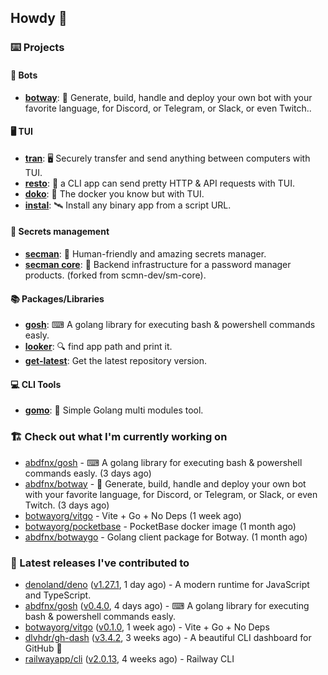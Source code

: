 ## Howdy 👋

### ⌨️ Projects

#### 🤖 Bots

- [**botway**](https://github.com/abdfnx/botway): 🤖 Generate, build, handle and deploy your own bot with your favorite language, for Discord, or Telegram, or Slack, or even Twitch..

#### 🖥 TUI

- [**tran**](https://github.com/abdfnx/tran): 🖥 Securely transfer and send anything between computers with TUI.
- [**resto**](https://github.com/abdfnx/resto): 🔗 a CLI app can send pretty HTTP & API requests with TUI.
- [**doko**](https://github.com/abdfnx/doko): 🐳 The docker you know but with TUI.
- [**instal**](https://github.com/abdfnx/instal): 🛰️ Install any binary app from a script URL.

#### 🔐 Secrets management

- [**secman**](https://github.com/scmn-dev/secman): 👊 Human-friendly and amazing secrets manager.
- [**secman core**](https://github.com/scmn-dev/core): 📡️ Backend infrastructure for a password manager products. (forked from scmn-dev/sm-core).

#### 📚 Packages/Libraries

- [**gosh**](https://github.com/abdfnx/gosh): ⌨ A golang library for executing bash & powershell commands easly.
- [**looker**](https://github.com/abdfnx/looker): 🔍 find app path and print it.
- [**get-latest**](https://github.com/scmn-dev/get-latest): Get the latest repository version.

#### 💻 CLI Tools 

- [**gomo**](https://github.com/abdfnx/gomo): 📐 Simple Golang multi modules tool.

### 🏗️ Check out what I'm currently working on


- [abdfnx/gosh](https://github.com/abdfnx/gosh) - ⌨ A golang library for executing bash &amp; powershell commands easly. (3 days ago)
- [abdfnx/botway](https://github.com/abdfnx/botway) - 🤖 Generate, build, handle and deploy your own bot with your favorite language, for Discord, or Telegram, or Slack, or even Twitch. (3 days ago)
- [botwayorg/vitgo](https://github.com/botwayorg/vitgo) - Vite &#43; Go &#43; No Deps (1 week ago)
- [botwayorg/pocketbase](https://github.com/botwayorg/pocketbase) - PocketBase docker image (1 month ago)
- [abdfnx/botwaygo](https://github.com/abdfnx/botwaygo) - Golang client package for Botway. (1 month ago)

### 🔭 Latest releases I've contributed to

- [denoland/deno](https://github.com/denoland/deno) ([v1.27.1](https://github.com/denoland/deno/releases/tag/v1.27.1), 1 day ago) - A modern runtime for JavaScript and TypeScript.
- [abdfnx/gosh](https://github.com/abdfnx/gosh) ([v0.4.0](https://github.com/abdfnx/gosh/releases/tag/v0.4.0), 4 days ago) - ⌨ A golang library for executing bash &amp; powershell commands easly.
- [botwayorg/vitgo](https://github.com/botwayorg/vitgo) ([v0.1.0](https://github.com/botwayorg/vitgo/releases/tag/v0.1.0), 1 week ago) - Vite &#43; Go &#43; No Deps
- [dlvhdr/gh-dash](https://github.com/dlvhdr/gh-dash) ([v3.4.2](https://github.com/dlvhdr/gh-dash/releases/tag/v3.4.2), 3 weeks ago) - A beautiful CLI dashboard for GitHub 🚀 
- [railwayapp/cli](https://github.com/railwayapp/cli) ([v2.0.13](https://github.com/railwayapp/cli/releases/tag/v2.0.13), 4 weeks ago) - Railway CLI

